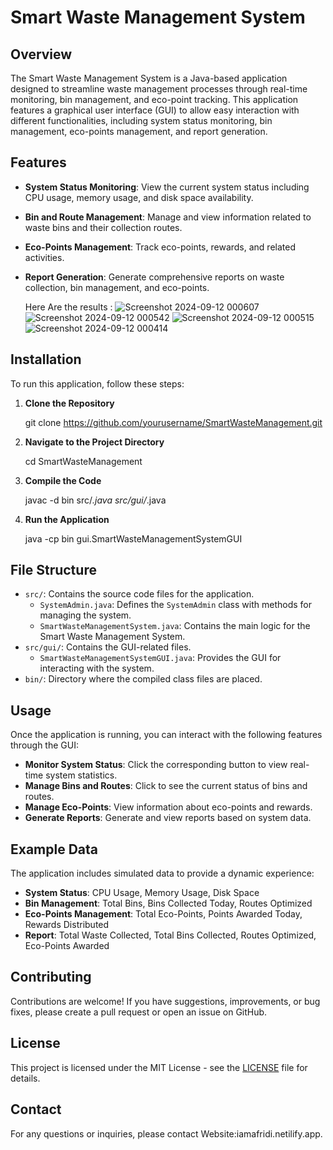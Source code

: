 # Smart Waste Management System

## Overview

The Smart Waste Management System is a Java-based application designed to streamline waste management processes through real-time monitoring, bin management, and eco-point tracking. This application features a graphical user interface (GUI) to allow easy interaction with different functionalities, including system status monitoring, bin management, eco-points management, and report generation.

## Features

- **System Status Monitoring**: View the current system status including CPU usage, memory usage, and disk space availability.
- **Bin and Route Management**: Manage and view information related to waste bins and their collection routes.
- **Eco-Points Management**: Track eco-points, rewards, and related activities.
- **Report Generation**: Generate comprehensive reports on waste collection, bin management, and eco-points.

  Here Are the results :
  ![Screenshot 2024-09-12 000607](https://github.com/user-attachments/assets/f0aa5a76-118c-4755-ae01-92a9b6ad0435)
![Screenshot 2024-09-12 000542](https://github.com/user-attachments/assets/91e32cf5-706d-4893-bf00-8319d6615b4a)
![Screenshot 2024-09-12 000515](https://github.com/user-attachments/assets/70191b42-bc2c-4fba-a080-aeee65d1aa8e)
![Screenshot 2024-09-12 000414](https://github.com/user-attachments/assets/a732baef-8fd8-4cc6-897e-e55aebdaabd3)


## Installation

To run this application, follow these steps:

1. **Clone the Repository**
    
    git clone https://github.com/yourusername/SmartWasteManagement.git
    
2. **Navigate to the Project Directory**
    
    cd SmartWasteManagement
    
3. **Compile the Code**
    
    javac -d bin src/*.java src/gui/*.java
    
4. **Run the Application**
    
    java -cp bin gui.SmartWasteManagementSystemGUI
    

## File Structure

- `src/`: Contains the source code files for the application.
  - `SystemAdmin.java`: Defines the `SystemAdmin` class with methods for managing the system.
  - `SmartWasteManagementSystem.java`: Contains the main logic for the Smart Waste Management System.
- `src/gui/`: Contains the GUI-related files.
  - `SmartWasteManagementSystemGUI.java`: Provides the GUI for interacting with the system.
- `bin/`: Directory where the compiled class files are placed.

## Usage

Once the application is running, you can interact with the following features through the GUI:

- **Monitor System Status**: Click the corresponding button to view real-time system statistics.
- **Manage Bins and Routes**: Click to see the current status of bins and routes.
- **Manage Eco-Points**: View information about eco-points and rewards.
- **Generate Reports**: Generate and view reports based on system data.

## Example Data

The application includes simulated data to provide a dynamic experience:
- **System Status**: CPU Usage, Memory Usage, Disk Space
- **Bin Management**: Total Bins, Bins Collected Today, Routes Optimized
- **Eco-Points Management**: Total Eco-Points, Points Awarded Today, Rewards Distributed
- **Report**: Total Waste Collected, Total Bins Collected, Routes Optimized, Eco-Points Awarded

## Contributing

Contributions are welcome! If you have suggestions, improvements, or bug fixes, please create a pull request or open an issue on GitHub.

## License

This project is licensed under the MIT License - see the [LICENSE](LICENSE) file for details.

## Contact

For any questions or inquiries, please contact Website:iamafridi.netilify.app.

